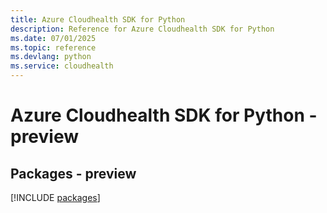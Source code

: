 ```yaml
---
title: Azure Cloudhealth SDK for Python
description: Reference for Azure Cloudhealth SDK for Python
ms.date: 07/01/2025
ms.topic: reference
ms.devlang: python
ms.service: cloudhealth
---
```

# Azure Cloudhealth SDK for Python - preview
## Packages - preview
[!INCLUDE [packages](cloudhealth-index.md)]